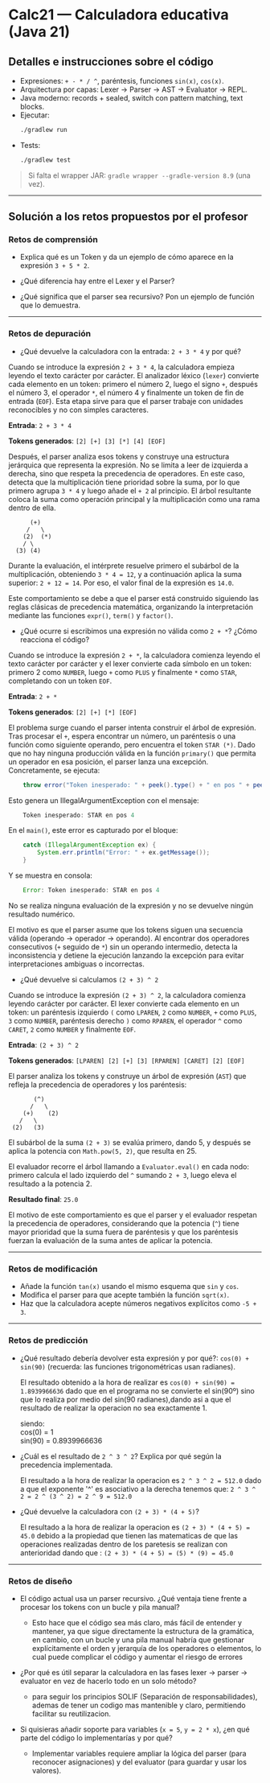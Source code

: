 # Calc21 — Calculadora educativa (Java 21)
## Detalles e instrucciones sobre el código 

- Expresiones: `+ - * / ^`, paréntesis, funciones `sin(x)`, `cos(x)`.
- Arquitectura por capas: Lexer → Parser → AST → Evaluator → REPL.
- Java moderno: records + sealed, switch con pattern matching, text blocks.
- Ejecutar:
  ```bash
  ./gradlew run
  ```
- Tests:
  ```bash
  ./gradlew test
  ```
> Si falta el wrapper JAR: `gradle wrapper --gradle-version 8.9` (una vez).

---

## Solución a los retos propuestos por el profesor

### Retos de comprensión

- Explica qué es un Token y da un ejemplo de cómo aparece en la expresión `3 + 5 * 2`.
 
- ¿Qué diferencia hay entre el Lexer y el Parser?  
- ¿Qué significa que el parser sea recursivo? Pon un ejemplo de función que lo demuestra.
---
### Retos de depuración    

- ¿Qué devuelve la calculadora con la entrada: `2 + 3 * 4` y por qué?

Cuando se introduce la expresión ``2 + 3 * 4``, la calculadora empieza leyendo el texto carácter por carácter. El analizador léxico (``lexer``) convierte cada elemento en un token: primero el número 2, luego el signo ``+``, después el número 3, el operador ``*``, el número 4 y finalmente un token de fin de entrada (``EOF``). Esta etapa sirve para que el parser trabaje con unidades reconocibles y no con simples caracteres.

**Entrada**: ``2 + 3 * 4``

**Tokens generados**:
``[2] [+] [3] [*] [4] [EOF]``

Después, el parser analiza esos tokens y construye una estructura jerárquica que representa la expresión. No se limita a leer de izquierda a derecha, sino que respeta la precedencia de operadores. En este caso, detecta que la multiplicación tiene prioridad sobre la suma, por lo que primero agrupa ``3 * 4`` y luego añade el ``+ 2`` al principio. El árbol resultante coloca la suma como operación principal y la multiplicación como una rama dentro de ella.

          (+)
         /   \
        (2)  (*)
        / \
      (3) (4)

Durante la evaluación, el intérprete resuelve primero el subárbol de la multiplicación, obteniendo ``3 * 4 = 12``, y a continuación aplica la suma superior: ``2 + 12 = 14``. Por eso, el valor final de la expresión es ``14.0``.

Este comportamiento se debe a que el parser está construido siguiendo las reglas clásicas de precedencia matemática, organizando la interpretación mediante las funciones ``expr()``, ``term()`` y ``factor()``.

- ¿Qué ocurre si escribimos una expresión no válida como `2 + *`? ¿Cómo reacciona el código?

Cuando se introduce la expresión ``2 + *``, la calculadora comienza leyendo el texto carácter por carácter y el lexer convierte cada símbolo en un token: primero 2 como ``NUMBER``, luego ``+`` como ``PLUS`` y finalmente ``*`` como ``STAR``, completando con un token ``EOF``.

**Entrada**: ``2 + *``

**Tokens generados**:
``[2] [+] [*] [EOF]``

El problema surge cuando el parser intenta construir el árbol de expresión. Tras procesar el ``+``, espera encontrar un número, un paréntesis o una función como siguiente operando, pero encuentra el token ``STAR (*)``. Dado que no hay ninguna producción válida en la función ``primary()`` que permita un operador en esa posición, el parser lanza una excepción. Concretamente, se ejecuta:

```java
    throw error("Token inesperado: " + peek().type() + " en pos " + peek().position());
```

Esto genera un IllegalArgumentException con el mensaje:

```java
    Token inesperado: STAR en pos 4
```

En el ``main()``, este error es capturado por el bloque:

```java
    catch (IllegalArgumentException ex) {
        System.err.println("Error: " + ex.getMessage());
    }
```

Y se muestra en consola:

```java
    Error: Token inesperado: STAR en pos 4
```

No se realiza ninguna evaluación de la expresión y no se devuelve ningún resultado numérico.

El motivo es que el parser asume que los tokens siguen una secuencia válida (operando → operador → operando). Al encontrar dos operadores consecutivos (``+`` seguido de ``*``) sin un operando intermedio, detecta la inconsistencia y detiene la ejecución lanzando la excepción para evitar interpretaciones ambiguas o incorrectas.

- ¿Qué devuelve si calculamos `(2 + 3) ^ 2`

Cuando se introduce la expresión ``(2 + 3) ^ 2``, la calculadora comienza leyendo carácter por carácter. El lexer convierte cada elemento en un token: un paréntesis izquierdo ``(`` como ``LPAREN``, ``2`` como ``NUMBER``, ``+`` como ``PLUS``, ``3`` como ``NUMBER``, paréntesis derecho ``)`` como ``RPAREN``, el operador ``^`` como ``CARET``, ``2`` como ``NUMBER`` y finalmente ``EOF``.

**Entrada**: ``(2 + 3) ^ 2``

**Tokens generados**:
``[LPAREN] [2] [+] [3] [RPAREN] [CARET] [2] [EOF]``

El parser analiza los tokens y construye un árbol de expresión (``AST``) que refleja la precedencia de operadores y los paréntesis:

           (^)
          /   \
        (+)    (2)
       /   \
     (2)   (3)

El subárbol de la suma ``(2 + 3)`` se evalúa primero, dando 5, y después se aplica la potencia con ``Math.pow(5, 2)``, que resulta en 25.

El evaluador recorre el árbol llamando a ``Evaluator.eval()`` en cada nodo: primero calcula el lado izquierdo del ``^`` sumando ``2 + 3``, luego eleva el resultado a la potencia 2.

**Resultado final**: ``25.0``

El motivo de este comportamiento es que el parser y el evaluador respetan la precedencia de operadores, considerando que la potencia (``^``) tiene mayor prioridad que la suma fuera de paréntesis y que los paréntesis fuerzan la evaluación de la suma antes de aplicar la potencia.

---
### Retos de modificación    

- Añade la función `tan(x)` usando el mismo esquema que `sin` y `cos`. 
- Modifica el parser para que acepte también la función `sqrt(x)`.
- Haz que la calculadora acepte números negativos explícitos como `-5 + 3`.
---
### Retos de predicción   

- ¿Qué resultado debería devolver esta expresión y por qué?: `cos(0) + sin(90)` (recuerda: las funciones trigonométricas usan radianes).
  
  El resultado obtenido a la hora de realizar es  `cos(0) + sin(90) = 1.8939966636` dado que en el programa no se convierte el sin(90º) sino que lo realiza por medio del sin(90 radianes),dando asi a que el resultado de realizar la operacion no sea exactamente 1.
  
  siendo:    
  cos(0) = 1    
  sin(90) = 0.8939966636    
- ¿Cuál es el resultado de `2 ^ 3 ^ 2`? Explica por qué según la precedencia implementada.
  
  El resultado a la hora de realizar la operacion es  `2 ^ 3 ^ 2 = 512.0` dado a que el exponente '^' es asociativo a la derecha tenemos que: `2 ^ 3 ^ 2 = 2 ^ (3 ^ 2) = 2 ^ 9 = 512.0`
  
- ¿Qué devuelve la calculadora con `(2 + 3) * (4 + 5)`?

  El resultado a la hora de realizar la operacion es  `(2 + 3) * (4 + 5) = 45.0` debido a la propiedad que tienen las matematicas de que las operaciones realizadas dentro de los paretesis se realizan con anterioridad dando que : `(2 + 3) * (4 + 5) = (5) * (9) = 45.0`
---
  ### Retos de diseño    

- El código actual usa un parser recursivo. ¿Qué ventaja tiene frente a procesar los tokens con un bucle y pila manual?

  - Esto hace que el código sea más claro, más fácil de entender y mantener, ya que sigue directamente la estructura de la gramática, en cambio, con un bucle y una pila manual habría que gestionar explícitamente el orden y jerarquía de los operadores o elementos, lo cual puede complicar el código y aumentar el riesgo de errores

- ¿Por qué es útil separar la calculadora en las fases lexer → parser → evaluator en vez de hacerlo todo en un solo método?

  - para seguir los principios SOLIF (Separación de responsabilidades), ademas de tener un codigo mas mantenible y claro, permitiendo facilitar su reutilizacion.

- Si quisieras añadir soporte para variables (`x = 5`, `y = 2 * x`), ¿en qué parte del código lo implementarías y por qué?

  - Implementar variables requiere ampliar la lógica del parser (para reconocer asignaciones) y del evaluator (para guardar y usar los valores).
  
